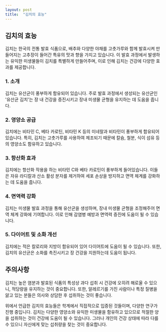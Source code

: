 ```yaml
---
layout: post
title:  "김치의 효능"
---
```


## 김치의 효능

김치는 한국의 전통 발효 식품으로, 배추와 다양한 야채를 고춧가루와 함께 발효시켜 만들어지는 고추장이 들어간 특유의 맛과 향을 가지고 있습니다. 이 발효 과정에서 발생하는 유익한 미생물들이 김치를 특별하게 만들어주며, 이로 인해 김치는 건강에 다양한 효과를 제공합니다.

### 1. 소개

김치는 유산균이 풍부하게 함유되어 있습니다. 주로 발효 과정에서 생성되는 유산균인 '유산균 김치'는 장 내 건강을 증진시키고 장내 미생물 균형을 유지하는 데 도움을 줍니다.

### 2. 영양소 공급

김치에는 비타민 C, 베타 카로틴, 비타민 K 등의 미네랄과 비타민이 풍부하게 함유되어 있습니다. 특히, 김치는 고춧가루를 사용하여 제조되기 때문에 칼슘, 철분, 식이 섬유 등의 영양소도 함유하고 있습니다.

### 3. 항산화 효과

김치에는 항산화 작용을 하는 비타민 C와 베타 카로틴이 풍부하게 들어있습니다. 이들은 자유 라디칼과 산소 활성 분자를 제거하여 세포 손상을 방지하고 면역 체계를 강화하는 데 도움을 줍니다.

### 4. 면역력 강화

김치는 미생물 발효 과정을 통해 유산균을 생성하며, 장내 미생물 균형을 조정해주어 면역 체계 강화에 기여합니다. 이로 인해 감염병 예방과 면역력 증진에 도움이 될 수 있습니다.

### 5. 다이어트 및 소화 개선

김치에는 적은 칼로리와 지방이 함유되어 있어 다이어트에 도움이 될 수 있습니다. 또한, 김치의 유산균은 소화를 촉진시키고 장 건강을 지원하는데 도움이 됩니다.

## 주의사항

김치는 높은 염분과 발효된 식품의 특성상 과다 섭취 시 건강에 오히려 해로울 수 있으니, 적당량을 유지하는 것이 중요합니다. 또한, 알레르기를 가진 사람이나 특정 질병을 앓고 있는 분들은 의사와 상담한 후 섭취하는 것이 좋습니다.

위에서 언급한 김치의 효능들은 학계에서 직접적으로 입증된 것들이며, 다양한 연구가 진행 중입니다. 김치는 다양한 영양소와 유익한 미생물을 함유하고 있으므로 적절한 양을 섭취하는 것이 건강에 도움이 될 수 있습니다. 그러나 개인의 건강 상태에 따라 다를 수 있으니 자신에게 맞는 섭취량을 찾는 것이 중요합니다.
